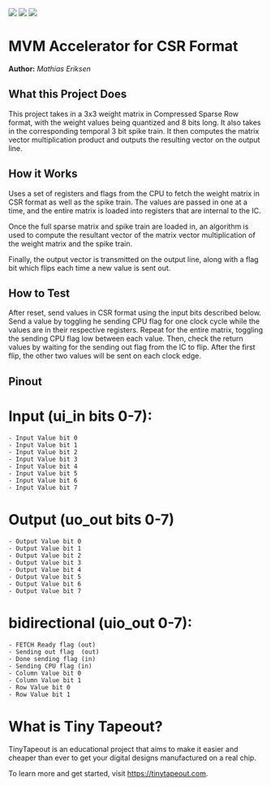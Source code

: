 ![](../../workflows/gds/badge.svg) ![](../../workflows/docs/badge.svg) ![](../../workflows/test/badge.svg)


MVM Accelerator for CSR Format
==============================
**Author:** *Mathias Eriksen*

## What this Project Does

This project takes in a 3x3 weight matrix in Compressed Sparse Row format,
with the weight values being quantized and 8 bits long. It also takes in the corresponding
temporal 3 bit spike train. It then computes the matrix vector multiplication
product and outputs the resulting vector on the output line.

## How it Works

Uses a set of registers and flags from the CPU to fetch the weight matrix in CSR format 
as well as the spike train. The values are passed in one at a time, and the entire matrix
is loaded into registers that are internal to the IC.

Once the full sparse matrix and spike train are loaded in, an algorithm is used to compute
the resultant vector of the matrix vector multiplication of the weight matrix and the spike train.

Finally, the output vector is transmitted on the output line, along with a flag bit which flips
each time a new value is sent out.

## How to Test

After reset, send values in CSR format using the input bits described below. Send a value by toggling
he sending CPU flag for one clock cycle while the values are in their respective registers. Repeat
for the entire matrix, toggling the sending CPU flag low between each value. Then, check the return
values by waiting for the sending out flag from the IC to flip. After the first flip, the other
two values will be sent on each clock edge. 

## Pinout

# Input (ui_in bits 0-7):  
    - Input Value bit 0             
    - Input Value bit 1
    - Input Value bit 2
    - Input Value bit 3
    - Input Value bit 4
    - Input Value bit 5
    - Input Value bit 6
    - Input Value bit 7
# Output (uo_out bits 0-7)
    - Output Value bit 0
    - Output Value bit 1 
    - Output Value bit 2
    - Output Value bit 3
    - Output Value bit 4
    - Output Value bit 5
    - Output Value bit 6
    - Output Value bit 7
# bidirectional (uio_out 0-7):
    - FETCH Ready flag (out)
    - Sending out flag  (out)
    - Done sending flag (in)
    - Sending CPU flag (in)
    - Column Value bit 0
    - Column Value bit 1
    - Row Value bit 0
    - Row Value bit 1

# What is Tiny Tapeout?

TinyTapeout is an educational project that aims to make it easier and cheaper than ever to get your digital designs manufactured on a real chip.

To learn more and get started, visit https://tinytapeout.com.
